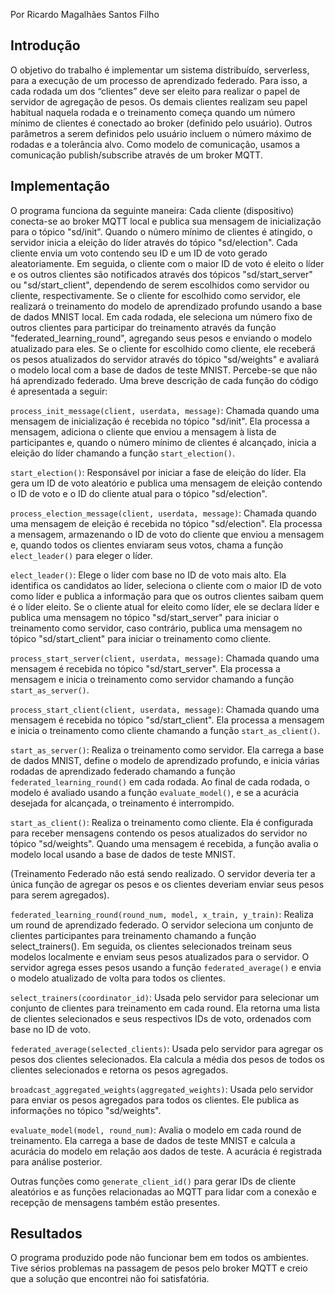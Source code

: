 Por Ricardo Magalhães Santos Filho

## Introdução

O objetivo do trabalho é implementar um sistema distribuído, serverless, para a execução de um processo de aprendizado federado. Para isso, a cada rodada um dos “clientes” deve ser eleito para realizar o papel de servidor de agregação de pesos. Os demais clientes realizam seu papel habitual naquela rodada e o treinamento começa quando um número mínimo de clientes é conectado ao broker (definido pelo usuário). Outros parâmetros a serem definidos pelo usuário incluem o número máximo de rodadas e a tolerância alvo. Como modelo de comunicação, usamos a comunicação publish/subscribe através de um broker MQTT.

## Implementação

O programa funciona da seguinte maneira: Cada cliente (dispositivo) conecta-se ao broker MQTT local e publica sua mensagem de inicialização para o tópico "sd/init". Quando o número mínimo de clientes é atingido, o servidor inicia a eleição do líder através do tópico "sd/election". Cada cliente envia um voto contendo seu ID e um ID de voto gerado aleatoriamente. Em seguida, o cliente com o maior ID de voto é eleito o líder e os outros clientes são notificados através dos tópicos "sd/start_server" ou "sd/start_client", dependendo de serem escolhidos como servidor ou cliente, respectivamente. Se o cliente for escolhido como servidor, ele realizará o treinamento do modelo de aprendizado profundo usando a base de dados MNIST local. Em cada rodada, ele seleciona um número fixo de outros clientes para participar do treinamento através da função "federated_learning_round", agregando seus pesos e enviando o modelo atualizado para eles. Se o cliente for escolhido como cliente, ele receberá os pesos atualizados do servidor através do tópico "sd/weights" e avaliará o modelo local com a base de dados de teste MNIST. Percebe-se que não há aprendizado federado.
Uma breve descrição de cada função do código é apresentada a seguir:

`process_init_message(client, userdata, message)`: Chamada quando uma mensagem de inicialização é recebida no tópico "sd/init". Ela processa a mensagem, adiciona o cliente que enviou a mensagem à lista de participantes e, quando o número mínimo de clientes é alcançado, inicia a eleição do líder chamando a função `start_election()`.

`start_election()`: Responsável por iniciar a fase de eleição do líder. Ela gera um ID de voto aleatório e publica uma mensagem de eleição contendo o ID de voto e o ID do cliente atual para o tópico "sd/election".

`process_election_message(client, userdata, message)`: Chamada quando uma mensagem de eleição é recebida no tópico "sd/election". Ela processa a mensagem, armazenando o ID de voto do cliente que enviou a mensagem e, quando todos os clientes enviaram seus votos, chama a função `elect_leader()` para eleger o líder.

`elect_leader()`: Elege o líder com base no ID de voto mais alto. Ela identifica os candidatos ao líder, seleciona o cliente com o maior ID de voto como líder e publica a informação para que os outros clientes saibam quem é o líder eleito. Se o cliente atual for eleito como líder, ele se declara líder e publica uma mensagem no tópico "sd/start_server" para iniciar o treinamento como servidor, caso contrário, publica uma mensagem no tópico "sd/start_client" para iniciar o treinamento como cliente.

`process_start_server(client, userdata, message)`:  Chamada quando uma mensagem é recebida no tópico "sd/start_server". Ela processa a mensagem e inicia o treinamento como servidor chamando a função `start_as_server()`.

`process_start_client(client, userdata, message)`: Chamada quando uma mensagem é recebida no tópico "sd/start_client". Ela processa a mensagem e inicia o treinamento como cliente chamando a função `start_as_client()`.

`start_as_server()`: Realiza o treinamento como servidor. Ela carrega a base de dados MNIST, define o modelo de aprendizado profundo, e inicia várias rodadas de aprendizado federado chamando a função `federated_learning_round()` em cada rodada. Ao final de cada rodada, o modelo é avaliado usando a função `evaluate_model()`, e se a acurácia desejada for alcançada, o treinamento é interrompido.

`start_as_client()`: Realiza o treinamento como cliente. Ela é configurada para receber mensagens contendo os pesos atualizados do servidor no tópico "sd/weights". Quando uma mensagem é recebida, a função avalia o modelo local usando a base de dados de teste MNIST.

(Treinamento Federado não está sendo realizado. O servidor deveria ter a única função de agregar os pesos e os clientes deveriam enviar seus pesos para serem agregados).

`federated_learning_round(round_num, model, x_train, y_train)`: Realiza um round de aprendizado federado. O servidor seleciona um conjunto de clientes participantes para treinamento chamando a função select_trainers(). Em seguida, os clientes selecionados treinam seus modelos localmente e enviam seus pesos atualizados para o servidor. O servidor agrega esses pesos usando a função `federated_average()` e envia o modelo atualizado de volta para todos os clientes.

`select_trainers(coordinator_id)`: Usada pelo servidor para selecionar um conjunto de clientes para treinamento em cada round. Ela retorna uma lista de clientes selecionados e seus respectivos IDs de voto, ordenados com base no ID de voto.

`federated_average(selected_clients)`: Usada pelo servidor para agregar os pesos dos clientes selecionados. Ela calcula a média dos pesos de todos os clientes selecionados e retorna os pesos agregados.

`broadcast_aggregated_weights(aggregated_weights)`: Usada pelo servidor para enviar os pesos agregados para todos os clientes. Ele publica as informações no tópico "sd/weights".

`evaluate_model(model, round_num)`: Avalia o modelo em cada round de treinamento. Ela carrega a base de dados de teste MNIST e calcula a acurácia do modelo em relação aos dados de teste. A acurácia é registrada para análise posterior.

Outras funções como `generate_client_id()` para gerar IDs de cliente aleatórios e as funções relacionadas ao MQTT para lidar com a conexão e recepção de mensagens também estão presentes.

## Resultados

O programa produzido pode não funcionar bem em todos os ambientes. Tive sérios problemas na passagem de pesos pelo broker MQTT e creio que a solução que encontrei não foi satisfatória.
